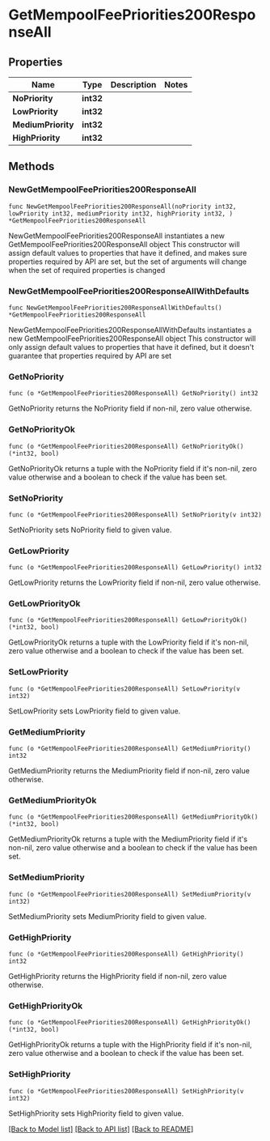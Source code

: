 # GetMempoolFeePriorities200ResponseAll

## Properties

Name | Type | Description | Notes
------------ | ------------- | ------------- | -------------
**NoPriority** | **int32** |  | 
**LowPriority** | **int32** |  | 
**MediumPriority** | **int32** |  | 
**HighPriority** | **int32** |  | 

## Methods

### NewGetMempoolFeePriorities200ResponseAll

`func NewGetMempoolFeePriorities200ResponseAll(noPriority int32, lowPriority int32, mediumPriority int32, highPriority int32, ) *GetMempoolFeePriorities200ResponseAll`

NewGetMempoolFeePriorities200ResponseAll instantiates a new GetMempoolFeePriorities200ResponseAll object
This constructor will assign default values to properties that have it defined,
and makes sure properties required by API are set, but the set of arguments
will change when the set of required properties is changed

### NewGetMempoolFeePriorities200ResponseAllWithDefaults

`func NewGetMempoolFeePriorities200ResponseAllWithDefaults() *GetMempoolFeePriorities200ResponseAll`

NewGetMempoolFeePriorities200ResponseAllWithDefaults instantiates a new GetMempoolFeePriorities200ResponseAll object
This constructor will only assign default values to properties that have it defined,
but it doesn't guarantee that properties required by API are set

### GetNoPriority

`func (o *GetMempoolFeePriorities200ResponseAll) GetNoPriority() int32`

GetNoPriority returns the NoPriority field if non-nil, zero value otherwise.

### GetNoPriorityOk

`func (o *GetMempoolFeePriorities200ResponseAll) GetNoPriorityOk() (*int32, bool)`

GetNoPriorityOk returns a tuple with the NoPriority field if it's non-nil, zero value otherwise
and a boolean to check if the value has been set.

### SetNoPriority

`func (o *GetMempoolFeePriorities200ResponseAll) SetNoPriority(v int32)`

SetNoPriority sets NoPriority field to given value.


### GetLowPriority

`func (o *GetMempoolFeePriorities200ResponseAll) GetLowPriority() int32`

GetLowPriority returns the LowPriority field if non-nil, zero value otherwise.

### GetLowPriorityOk

`func (o *GetMempoolFeePriorities200ResponseAll) GetLowPriorityOk() (*int32, bool)`

GetLowPriorityOk returns a tuple with the LowPriority field if it's non-nil, zero value otherwise
and a boolean to check if the value has been set.

### SetLowPriority

`func (o *GetMempoolFeePriorities200ResponseAll) SetLowPriority(v int32)`

SetLowPriority sets LowPriority field to given value.


### GetMediumPriority

`func (o *GetMempoolFeePriorities200ResponseAll) GetMediumPriority() int32`

GetMediumPriority returns the MediumPriority field if non-nil, zero value otherwise.

### GetMediumPriorityOk

`func (o *GetMempoolFeePriorities200ResponseAll) GetMediumPriorityOk() (*int32, bool)`

GetMediumPriorityOk returns a tuple with the MediumPriority field if it's non-nil, zero value otherwise
and a boolean to check if the value has been set.

### SetMediumPriority

`func (o *GetMempoolFeePriorities200ResponseAll) SetMediumPriority(v int32)`

SetMediumPriority sets MediumPriority field to given value.


### GetHighPriority

`func (o *GetMempoolFeePriorities200ResponseAll) GetHighPriority() int32`

GetHighPriority returns the HighPriority field if non-nil, zero value otherwise.

### GetHighPriorityOk

`func (o *GetMempoolFeePriorities200ResponseAll) GetHighPriorityOk() (*int32, bool)`

GetHighPriorityOk returns a tuple with the HighPriority field if it's non-nil, zero value otherwise
and a boolean to check if the value has been set.

### SetHighPriority

`func (o *GetMempoolFeePriorities200ResponseAll) SetHighPriority(v int32)`

SetHighPriority sets HighPriority field to given value.



[[Back to Model list]](../README.md#documentation-for-models) [[Back to API list]](../README.md#documentation-for-api-endpoints) [[Back to README]](../README.md)


